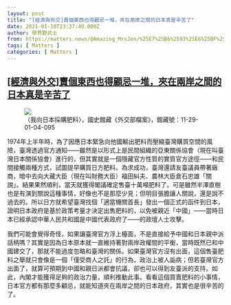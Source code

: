 ```yaml
---
layout: post
title: "[經濟與外交]賣個東西也得顧忌一堆，夾在兩岸之間的日本真是辛苦了"
date: 2021-01-10T23:37:49.000Z
author: 學界野武士
from: https://matters.news/@Amazing_MrsJen/%25E7%25B6%2593%25E6%25BF%259F%25E8%2588%2587%25E5%25A4%2596%25E4%25BA%25A4-%25E8%25B3%25A3%25E5%2580%258B%25E6%259D%25B1%25E8%25A5%25BF%25E4%25B9%259F%25E5%25BE%2597%25E9%25A1%25A7%25E5%25BF%258C%25E4%25B8%2580%25E5%25A0%2586-%25E5%25A4%25BE%25E5%259C%25A8%25E5%2585%25A9%25E5%25B2%25B8%25E4%25B9%258B%25E9%2596%2593%25E7%259A%2584%25E6%2597%25A5%25E6%259C%25AC%25E7%259C%259F%25E6%2598%25AF%25E8%25BE%259B%25E8%258B%25A6%25E4%25BA%2586-bafyreigsc2d4mxszbjm5zb47aucduesrttwtrklzezx7xrds7fyzhacpza
tags: [ Matters ]
categories: [ Matters ]
---
```

<!--1610321869000-->
[[經濟與外交]賣個東西也得顧忌一堆，夾在兩岸之間的日本真是辛苦了](https://matters.news/@Amazing_MrsJen/%25E7%25B6%2593%25E6%25BF%259F%25E8%2588%2587%25E5%25A4%2596%25E4%25BA%25A4-%25E8%25B3%25A3%25E5%2580%258B%25E6%259D%25B1%25E8%25A5%25BF%25E4%25B9%259F%25E5%25BE%2597%25E9%25A1%25A7%25E5%25BF%258C%25E4%25B8%2580%25E5%25A0%2586-%25E5%25A4%25BE%25E5%259C%25A8%25E5%2585%25A9%25E5%25B2%25B8%25E4%25B9%258B%25E9%2596%2593%25E7%259A%2584%25E6%2597%25A5%25E6%259C%25AC%25E7%259C%259F%25E6%2598%25AF%25E8%25BE%259B%25E8%258B%25A6%25E4%25BA%2586-bafyreigsc2d4mxszbjm5zb47aucduesrttwtrklzezx7xrds7fyzhacpza)
------

<div>
<figure class="image">      <picture>        <source type="image/webp" media="(min-width: 768px)" srcset="https://assets.matters.news/processed/1080w/embed/48339871-cc05-4c24-9bef-9a7512c521fa.webp" onerror="this.srcset='https://assets.matters.news/embed/48339871-cc05-4c24-9bef-9a7512c521fa.jpeg'">        <source media="(min-width: 768px)" srcset="https://assets.matters.news/processed/1080w/embed/48339871-cc05-4c24-9bef-9a7512c521fa.jpeg" onerror="this.srcset='https://assets.matters.news/embed/48339871-cc05-4c24-9bef-9a7512c521fa.jpeg'">        <source type="image/webp" srcset="https://assets.matters.news/processed/540w/embed/48339871-cc05-4c24-9bef-9a7512c521fa.webp">        <img src="https://assets.matters.news/embed/48339871-cc05-4c24-9bef-9a7512c521fa.jpeg" srcset="https://assets.matters.news/processed/540w/embed/48339871-cc05-4c24-9bef-9a7512c521fa.jpeg" loading="lazy" referrerpolicy="no-referrer">      </picture>    <figcaption><span>〈我向日本採購肥料〉，國史館藏《外交部檔案》，館藏號：11-29-01-04-095</span></figcaption></figure><p>1974年上半年時，為了因應日本緊急向他國輸出肥料而壓縮臺灣購買空間的風險，臺灣透過官方通知——雖然是以形式上是民間組織的亞東關係協會（現在叫臺灣日本關係協會）進行的，但其實就是一個隱藏官方性質的實質官方途徑——和民間接觸兩種方式，試圖提早購買日方肥料。為求成功，臺灣還請友臺議員帶著廠商，暗中去向大藏大臣（現在叫財務大臣）福田糾夫、農林大臣倉石忠雄「關說」。結果果然順利，當天就獲得閣議確定售臺十萬噸肥料了。可是雖然半澤直樹也是有演到關說這種事情，好像也不是那麼少見；但明目張膽讓人關說，還是說不過去的。所以日方就希望臺灣找個「適當機關首長」發出一個正式的函件到日本，證明日本政府是基於政策考量才決定出售肥料的，以免被親近「中國」——當時日本已經承認中華人民共和國是中國代表政府了——的政壇人士攻擊。</p><p>我們可能會覺得奇怪，如果讓臺灣官方浮上檯面，不是直接給予中國和日本親中派話柄嗎？其實是因為日本原本就一直維持著對兩岸政權間的平衡，當時既然已和中國建交了，那就不能過度忽略和臺灣的關係。如果臺灣官方沒有出面，這個售臺肥料之舉就只會像是一個「僅受商人之託」的行為，政治上被人詬病；但若臺灣官方出面了，就算可預期到中國和親日派都會抗議，卻也可以得到友臺派的支持。如此，內閣才能獲得足夠的政治力量，順利推動此事。看看這個買賣肥料的小事情，日本官方都有那麼多顧忌，就能知道夾在兩岸之間的日本政府，其實也是很辛苦的了。</p>
</div>

